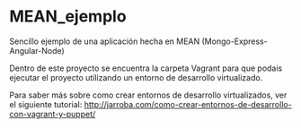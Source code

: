 MEAN_ejemplo
============

Sencillo ejemplo de una aplicación hecha en MEAN (Mongo-Express-Angular-Node)

Dentro de este proyecto se encuentra la carpeta Vagrant para que podais ejecutar el proyecto utilizando un entorno de desarrollo virtualizado.

Para saber más sobre como crear entornos de desarrollo virtualizados, ver el siguiente tutorial: http://jarroba.com/como-crear-entornos-de-desarrollo-con-vagrant-y-puppet/
